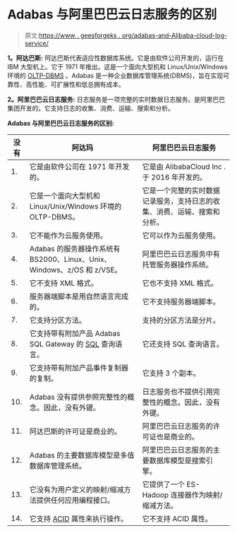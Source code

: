 # Adabas 与阿里巴巴云日志服务的区别

> 原文:[https://www . geesforgeks . org/adabas-and-Alibaba-cloud-log-service/](https://www.geeksforgeeks.org/difference-between-adabas-and-alibaba-cloud-log-service/)

**1。阿达巴斯:**
阿达巴斯代表适应性数据库系统。它是由软件公司开发的，运行在 IBM 大型机上。它于 1971 年推出。这是一个面向大型机和 Linux/Unix/Windows 环境的 [OLTP-DBMS](https://www.geeksforgeeks.org/on-line-transaction-processing-oltp-system-in-dbms/) 。Adabas 是一种企业数据库管理系统(DBMS)，旨在实现可靠性、高性能、可扩展性和低总拥有成本。

**2。阿里巴巴云日志服务:**
日志服务是一项完整的实时数据日志服务。是阿里巴巴集团开发的。它支持日志的收集、消费、运输、搜索和分析。

**Adabas 与阿里巴巴云日志服务的区别:**

<center>

| 没有 | 阿达玛 | 阿里巴巴云日志服务 |
| --- | --- | --- |
| 1. | 它是由软件公司在 1971 年开发的。 | 它是由 AlibabaCloud Inc .于 2016 年开发的。 |
| 2. | 它是一个面向大型机和 Linux/Unix/Windows 环境的 OLTP-DBMS。 | 它是一个完整的实时数据记录服务，支持日志的收集、消费、运输、搜索和分析。 |
| 3. | 它不能作为云服务使用。 | 它可以作为云服务使用。 |
| 4. | Adabas 的服务器操作系统有 BS2000、Linux、Unix、Windows、z/OS 和 z/VSE。 | 阿里巴巴云日志服务中有托管服务器操作系统。 |
| 5. | 它不支持 XML 格式。 | 它也不支持 XML 格式。 |
| 6. | 服务器端脚本是用自然语言完成的。 | 它不支持服务器端脚本。 |
| 7. | 它支持分区方法。 | 支持的分区方法是分片。 |
| 8. | 它支持带有附加产品 Adabas SQL Gateway 的 [SQL](https://www.geeksforgeeks.org/sql-tutorial/) 查询语言。 | 它还支持 SQL 查询语言。 |
| 9. | 它支持带有附加产品事件复制器的复制。 | 它支持 3 个副本。 |
| 10. | Adabas 没有提供参照完整性的概念。因此，没有外键。 | 日志服务也不提供引用完整性的概念。因此，没有外键。 |
| 11. | 阿达巴斯的许可证是商业的。 | 阿里巴巴云日志服务的许可证也是商业的。 |
| 12. | Adabas 的主要数据库模型是多值数据库管理系统。 | 阿里巴巴云日志服务的主要数据库模型是搜索引擎。 |
| 13. | 它没有为用户定义的映射/缩减方法提供任何应用编程接口。 | 它提供了一个 ES-Hadoop 连接器作为映射/缩减方法。 |
| 14. | 它支持 [ACID](https://www.geeksforgeeks.org/acid-properties-in-dbms/) 属性来执行操作。 | 它不支持 ACID 属性。 |

</center>